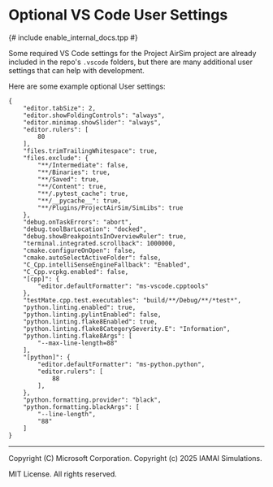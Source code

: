 # Optional VS Code User Settings
{# include enable_internal_docs.tpp #}

Some required VS Code settings for the Project AirSim project are already included in the repo's `.vscode` folders, but there are many additional user settings that can help with development.

Here are some example optional User settings:

```
{
    "editor.tabSize": 2,
    "editor.showFoldingControls": "always",
    "editor.minimap.showSlider": "always",
    "editor.rulers": [
        80
    ],
    "files.trimTrailingWhitespace": true,
    "files.exclude": {
        "**/Intermediate": false,
        "**/Binaries": true,
        "**/Saved": true,
        "**/Content": true,
        "**/.pytest_cache": true,
        "**/__pycache__": true,
        "**/Plugins/ProjectAirSim/SimLibs": true
    },
    "debug.onTaskErrors": "abort",
    "debug.toolBarLocation": "docked",
    "debug.showBreakpointsInOverviewRuler": true,
    "terminal.integrated.scrollback": 1000000,
    "cmake.configureOnOpen": false,
    "cmake.autoSelectActiveFolder": false,
    "C_Cpp.intelliSenseEngineFallback": "Enabled",
    "C_Cpp.vcpkg.enabled": false,
    "[cpp]": {
        "editor.defaultFormatter": "ms-vscode.cpptools"
    },
    "testMate.cpp.test.executables": "build/**/Debug/**/*test*",
    "python.linting.enabled": true,
    "python.linting.pylintEnabled": false,
    "python.linting.flake8Enabled": true,
    "python.linting.flake8CategorySeverity.E": "Information",
    "python.linting.flake8Args": [
        "--max-line-length=88"
    ],
    "[python]": {
        "editor.defaultFormatter": "ms-python.python",
        "editor.rulers": [
            88
        ],
    },
    "python.formatting.provider": "black",
    "python.formatting.blackArgs": [
        "--line-length",
        "88"
    ]
}
```

---

Copyright (C) Microsoft Corporation. 
Copyright (c) 2025 IAMAI Simulations.

MIT License. All rights reserved.
